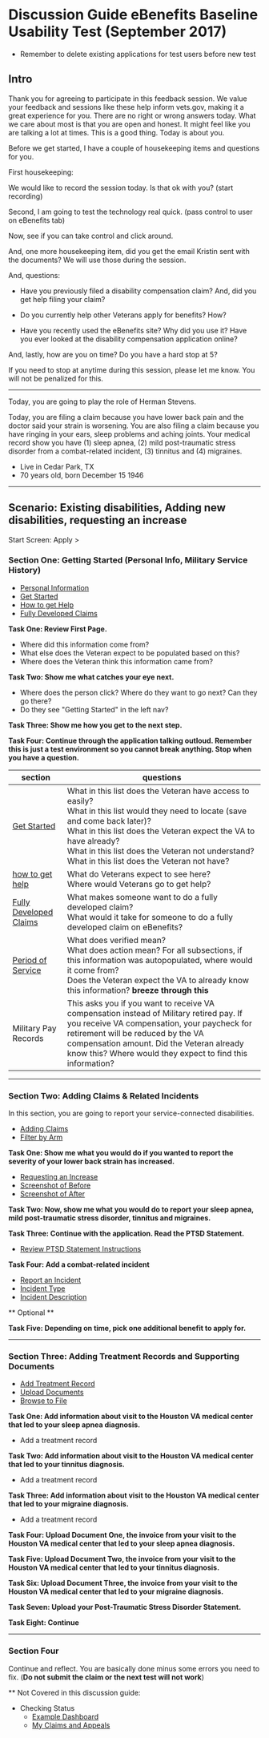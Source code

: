 # Discussion Guide eBenefits Baseline Usability Test (September 2017)

- Remember to delete existing applications for test users before new test

## Intro

Thank you for agreeing to participate in this feedback session. We value your feedback and sessions like these help inform vets.gov, making it a great experience for you. There are no right or wrong answers today. What we care about most is that you are open and honest. It might feel like you are talking a lot at times. This is a good thing. Today is about you. 

Before we get started, I have a couple of housekeeping items and questions for you. 

First housekeeping: 

We would like to record the session today. Is that ok with you? (start recording)

Second, I am going to test the technology real quick. (pass control to user on eBenefits tab)

Now, see if you can take control and click around.

And, one more housekeeping item, did you get the email Kristin sent with the documents? We will use those during the session.

And, questions:

- Have you previously filed a disability compensation claim? And, did you get help filing your claim? 

- Do you currently help other Veterans apply for benefits? How?

- Have you recently used the eBenefits site? Why did you use it? Have you ever looked at the disability compensation application online?

And, lastly, how are you on time? Do you have a hard stop at 5? 

If you need to stop at anytime during this session, please let me know. You will not be penalized for this. 

-----

Today, you are going to play the role of Herman Stevens. 

Today, you are filing a claim because you have lower back pain and the doctor said your strain is worsening. You are also filing a claim because you have ringing in your ears, sleep problems and aching joints. Your medical record show you have (1) sleep apnea, (2) mild post-traumatic stress disorder from a combat-related incident, (3) tinnitus and (4) migraines. 

- Live in Cedar Park, TX
- 70 years old, born December 15 1946

-----

## Scenario: Existing disabilities, Adding new disabilities, requesting an increase

Start Screen: Apply > 

### Section One: Getting Started (Personal Info, Military Service History)
   - [Personal Information](https://github.com/department-of-veterans-affairs/va.gov-team/blob/master/products/disability/526ez/research/sep-2017/screenshots/personalinformation.png)
   - [Get Started](https://github.com/department-of-veterans-affairs/va.gov-team/blob/master/products/disability/526ez/research/sep-2017/screenshots/gettingstarted.png)
   - [How to get Help](https://github.com/department-of-veterans-affairs/va.gov-team/blob/master/products/disability/526ez/research/sep-2017/screenshots/gettinghelp.png)
   - [Fully Developed Claims](https://github.com/department-of-veterans-affairs/va.gov-team/blob/master/products/disability/526ez/research/sep-2017/screenshots/fullydevelopedclaim.png)
   
__Task One: Review First Page.__

- Where did this information come from? 
- What else does the Veteran expect to be populated based on this?
- Where does the Veteran think this information came from?

__Task Two: Show me what catches your eye next.__

- Where does the person click? Where do they want to go next? Can they go there?
- Do they see "Getting Started" in the left nav?

__Task Three: Show me how you get to the next step.__

__Task Four: Continue through the application talking outloud. Remember this is just a test environment so you cannot break anything. Stop when you have a question.__

|section|questions|
|---|---|
|[Get Started](https://github.com/department-of-veterans-affairs/va.gov-team/blob/master/products/disability/526ez/research/sep-2017/screenshots/gettingstarted.png)| What in this list does the Veteran have access to easily? <br>What in this list would they need to locate (save and come back later)?<br> What in this list does the Veteran expect the VA to have already? <br>What in this list does the Veteran not understand? What in this list does the Veteran not have?|
|[how to get help](https://github.com/department-of-veterans-affairs/va.gov-team/blob/master/products/disability/526ez/research/sep-2017/screenshots/gettinghelp.png)| What do Veterans expect to see here? <br>Where would Veterans go to get help? |
|[Fully Developed Claims](https://github.com/department-of-veterans-affairs/va.gov-team/blob/master/products/disability/526ez/research/sep-2017/screenshots/fullydevelopedclaim.png)| What makes someone want to do a fully developed claim? <br>What would it take for someone to do a fully developed claim on eBenefits?|
[Period of Service](https://github.com/department-of-veterans-affairs/va.gov-team/blob/master/products/disability/526ez/research/sep-2017/screenshots/periodofservicefilled.png)|What does verified mean?<br>What does action mean? For all subsections, if this information was autopopulated, where would it come from?<br>Does the Veteran expect the VA to already know this information? __breeze through this__|
|Military Pay Records| This asks you if you want to receive VA compensation instead of Military retired pay. If you receive VA compensation, your paycheck for retirement will be reduced by the VA compensation amount. Did the Veteran already know this? Where would they expect to find this information?|

-----

   
### Section Two: Adding Claims & Related Incidents

In this section, you are going to report your service-connected disabilities.

   - [Adding Claims](https://github.com/department-of-veterans-affairs/va.gov-team/blob/master/products/disability/526ez/research/sep-2017/screenshots/yourdisabilityclaims.png)
   - [Filter by Arm](https://github.com/department-of-veterans-affairs/va.gov-team/blob/master/products/disability/526ez/research/sep-2017/screenshots/disabilitylist-filtered-arm.png)
   

__Task One: Show me what you would do if you wanted to report the severity of your lower back strain has increased.__
   - [Requesting an Increase](https://github.com/department-of-veterans-affairs/va.gov-team/blob/master/products/disability/526ez/research/sep-2017/screenshots/yourdisabilityclaims.png)
   - [Screenshot of Before](https://github.com/department-of-veterans-affairs/va.gov-team/blob/master/products/disability/526ez/research/sep-2017/screenshots/yourdisabilityclaimsrequest-increase.png)
   - [Screenshot of After](https://github.com/department-of-veterans-affairs/va.gov-team/blob/master/products/disability/526ez/research/sep-2017/screenshots/yourdisabilityclaimsrequest-increase-done.png)
   

__Task Two: Now, show me what you would do to report your sleep apnea, mild post-traumatic stress disorder, tinnitus and migraines.__


__Task Three: Continue with the application. Read the PTSD Statement.__

- [Review PTSD Statement Instructions](https://github.com/department-of-veterans-affairs/va.gov-team/blob/master/products/disability/526ez/research/sep-2017/screenshots/ptsd-statement.png)
   
__Task Four: Add a combat-related incident__

- [Report an Incident](https://github.com/department-of-veterans-affairs/va.gov-team/blob/master/products/disability/526ez/research/sep-2017/screenshots/ptsd-incident-report.png)
- [Incident Type](https://github.com/department-of-veterans-affairs/va.gov-team/blob/master/products/disability/526ez/research/sep-2017/screenshots/ptsd-incident-report-type.png)
- [Incident Description](https://github.com/department-of-veterans-affairs/va.gov-team/blob/master/products/disability/526ez/research/sep-2017/screenshots/ptsd-incident-description.png)

** Optional **

__Task Five: Depending on time, pick one additional benefit to apply for.__
   
-----

### Section Three: Adding Treatment Records and Supporting Documents

- [Add Treatment Record](https://github.com/department-of-veterans-affairs/va.gov-team/blob/master/products/disability/526ez/research/sep-2017/screenshots/add-treatment-record.png)
- [Upload Documents](https://github.com/department-of-veterans-affairs/va.gov-team/blob/master/products/disability/526ez/research/sep-2017/screenshots/documents-upload-a.png)
- [Browse to File](https://github.com/department-of-veterans-affairs/va.gov-team/blob/master/products/disability/526ez/research/sep-2017/screenshots/documents-upload-b.png)

__Task One: Add information about visit to the Houston VA medical center that led to your sleep apnea diagnosis.__
   - Add a treatment record
   
__Task Two: Add information about visit to the Houston VA medical center that led to your tinnitus diagnosis.__
   - Add a treatment record
   
__Task Three: Add information about visit to the Houston VA medical center that led to your migraine diagnosis.__
   - Add a treatment record

__Task Four: Upload Document One, the invoice from your visit to the Houston VA medical center that led to your sleep apnea diagnosis.__

__Task Five: Upload Document Two, the invoice from your visit to the Houston VA medical center that led to your tinnitus diagnosis.__

__Task Six: Upload Document Three, the invoice from your visit to the Houston VA medical center that led to your migraine diagnosis.__

__Task Seven: Upload your Post-Traumatic Stress Disorder Statement.__
   
__Task Eight: Continue__

-----

### Section Four

Continue and reflect. You are basically done minus some errors you need to fix. (**Do not submit the claim or the next test will not work**)

   
   

 

   
  
   
** Not Covered in this discussion guide: 

- Checking Status
   - [Example Dashboard](https://github.com/department-of-veterans-affairs/va.gov-team/blob/master/products/disability/526ez/research/sep-2017/screenshots/example-of-status-dashboard.png)
   - [My Claims and Appeals](https://github.com/department-of-veterans-affairs/va.gov-team/blob/master/products/disability/526ez/research/sep-2017/screenshots/my-claims-and-appeals.png)

